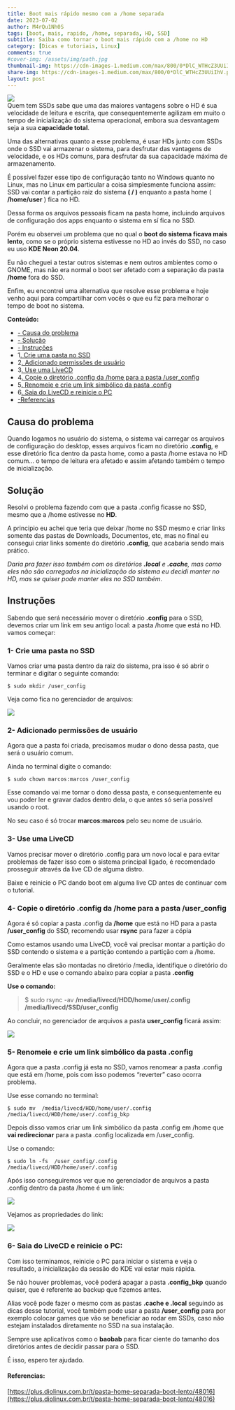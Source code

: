 ```yaml
---
title: Boot mais rápido mesmo com a /home separada
date: 2023-07-02
author: M4rQu1Nh0S
tags: [boot, mais, rapido, /home, separada, HD, SSD]
subtitle: Saiba como tornar o boot mais rápido com a /home no HD
category: [Dicas e tutoriais, Linux]
comments: true
#cover-img: /assets/img/path.jpg
thumbnail-img: https://cdn-images-1.medium.com/max/800/0*DlC_WTHcZ3UUiIhV.png
share-img: https://cdn-images-1.medium.com/max/800/0*DlC_WTHcZ3UUiIhV.png
layout: post
---
```


![](https://cdn-images-1.medium.com/max/800/0*DlC_WTHcZ3UUiIhV.png)<br/>
Quem tem SSDs sabe que uma das maiores vantagens sobre o HD é sua velocidade de leitura e escrita, que consequentemente agilizam em muito o tempo de inicialização do sistema operacional, embora sua desvantagem seja a sua **capacidade total**.

Uma das alternativas quanto a esse problema, é usar HDs junto com SSDs onde o SSD vai armazenar o sistema, para desfrutar das vantagens de velocidade, e os HDs comuns, para desfrutar da sua capacidade máxima de armazenamento.

É possível fazer esse tipo de configuração tanto no Windows quanto no Linux, mas no Linux em particular a coisa simplesmente funciona assim: SSD vai contar a partição raiz do sistema **( / )** enquanto a pasta home ( **/home/user** ) fica no HD.

Dessa forma os arquivos pessoais ficam na pasta home, incluindo arquivos de configuração dos apps enquanto o sistema em sí fica no SSD.

Porém eu observei um problema que no qual o **boot do sistema ficava mais lento**, como se o próprio sistema estivesse no HD ao invés do SSD, no caso eu uso **KDE Neon 20.04**.

Eu não cheguei a testar outros sistemas e nem outros ambientes como o GNOME, mas não era normal o boot ser afetado com a separação da pasta **/home** fora do SSD.

Enfim, eu encontrei uma alternativa que resolve esse problema e hoje venho aqui para compartilhar com vocês o que eu fiz para melhorar o tempo de boot no sistema.

**Conteúdo:**

- [- Causa do problema](#causa-do-problema)
- [- Solução](#solução)
- [- Instruções](#instruções)
- 1[. Crie uma pasta no SSD](#1--crie-uma-pasta-no-ssd)
- 2[. Adicionado permissões de usuário](#2--adicionado-permissões-de-usuário)
- 3[. Use uma LiveCD](#3--use-uma-livecd)
- 4[. Copie o diretório .config da /home para a pasta /user_config](#4--copie-o-diretório-config-da-home-para-a-pasta-user_config)
- 5[. Renomeie e crie um link simbólico da pasta .config](#5--renomeie-e-crie-um-link-simbólico-da-pasta-config)
- 6[. Saia do LiveCD e reinicie o PC](#6--saia-do-livecd-e-reinicie-o-pc)
- [-Referencias](#referencias)

## Causa do problema
Quando logamos no usuário do sistema, o sistema vai carregar os arquivos de configuração do desktop, esses arquivos ficam no diretório **.config**, e esse diretório fica dentro da pasta home, como a pasta /home estava no HD comum… o tempo de leitura era afetado e assim afetando também o tempo de inicialização.

## Solução
Resolvi o problema fazendo com que a pasta .config ficasse no SSD, mesmo que a /home estivesse no **HD**.

A principio eu achei que teria que deixar /home no SSD mesmo e criar links somente das pastas de Downloads, Documentos, etc, mas no final eu consegui criar links somente do diretório **.config**, que acabaria sendo mais prático.

_Daria pra fazer isso também com os diretórios_ **_.local_** _e_ **_.cache_**_, mas como eles não são carregados na inicialização do sistema eu decidi manter no HD, mas se quiser pode manter eles no SSD também._

## Instruções
Sabendo que será necessário mover o diretório **.config** para o SSD, devemos criar um link em seu antigo local: a pasta /home que está no HD. vamos começar:

### 1- Crie uma pasta no SSD
Vamos criar uma pasta dentro da raiz do sistema, pra isso é só abrir o terminar e digitar o seguinte comando:

    $ sudo mkdir /user_config

Veja como fica no gerenciador de arquivos:

![](https://cdn-images-1.medium.com/max/800/0*1dRjk5rR5X4e8c-u.png)

### 2- Adicionado permissões de usuário
Agora que a pasta foi criada, precisamos mudar o dono dessa pasta, que será o usuário comum.

Ainda no terminal digite o comando:

    $ sudo chown marcos:marcos /user_config

Esse comando vai me tornar o dono dessa pasta, e consequentemente eu vou poder ler e gravar dados dentro dela, o que antes só seria possível usando o root.

No seu caso é só trocar **marcos:marcos** pelo seu nome de usuário.

### 3- Use uma LiveCD
Vamos precisar mover o diretório .config para um novo local e para evitar problemas de fazer isso com o sistema principal ligado, é recomendado prosseguir através da live CD de alguma distro.

Baixe e reinicie o PC dando boot em alguma live CD antes de continuar com o tutorial.

### 4- Copie o diretório .config da /home para a pasta /user_config
Agora é só copiar a pasta .config da **/home** que está no HD para a pasta **/user_config** do SSD, recomendo usar **rsync** para fazer a cópia

Como estamos usando uma LiveCD, você vai precisar montar a partição do SSD contendo o sistema e a partição contendo a partição com a /home.

Geralmente elas são montadas no diretório /media, identifique o diretório do SSD e o HD e use o comando abaixo para copiar a pasta **.config**

**Use o comando:**

> $ sudo rsync -av **/media/livecd/HDD/home/user/.config** **/media/livecd/SSD/user_config**

Ao concluir, no gerenciador de arquivos a pasta **user_config** ficará assim:

![](https://cdn-images-1.medium.com/max/800/0*-HFrxC16tA4rEP0D.png)

### 5- Renomeie e crie um link simbólico da pasta .config
Agora que a pasta .config já esta no SSD, vamos renomear a pasta .config que está em /home, pois com isso podemos “reverter” caso ocorra problema.

Use esse comando no terminal:

    $ sudo mv  /media/livecd/HDD/home/user/.config /media/livecd/HDD/home/user/.config_bkp

Depois disso vamos criar um link simbólico da pasta .config em /home que **vai redirecionar** para a pasta .config localizada em /user_config.

Use o comando:

    $ sudo ln -fs  /user_config/.config /media/livecd/HDD/home/user/.config

Após isso conseguiremos ver que no gerenciador de arquivos a pasta .config dentro da pasta /home é um link:

![](https://cdn-images-1.medium.com/max/800/0*FsXPxogaDrlBXKSL.png)

Vejamos as propriedades do link:

![](https://cdn-images-1.medium.com/max/800/0*3PR2l0nGp5A0sFjn.png)

### 6- Saia do LiveCD e reinicie o PC:
Com isso terminamos, reinicie o PC para iniciar o sistema e veja o resultado, a inicialização da sessão do KDE vai estar mais rápida.

Se não houver problemas, você poderá apagar a pasta **.config_bkp** quando quiser, que é referente ao backup que fizemos antes.

Alias você pode fazer o mesmo com as pastas **.cache e .local** seguindo as dicas desse tutorial, você também pode usar a pasta **/user_config** para por exemplo colocar games que vão se beneficiar ao rodar em SSDs, caso não estejam instalados diretamente no SSD na sua instalação.

Sempre use aplicativos como o **baobab** para ficar ciente do tamanho dos diretórios antes de decidir passar para o SSD.

É isso, espero ter ajudado.

#### Referencias:
[https://plus.diolinux.com.br/t/pasta-home-separada-boot-lento/48016](https://plus.diolinux.com.br/t/pasta-home-separada-boot-lento/48016)

